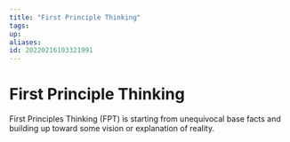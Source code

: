 ```yaml
---
title: "First Principle Thinking"
tags: 
up: 
aliases:
id: 20220216103321991
---
```


# First Principle Thinking

First Principles Thinking (FPT) is starting from unequivocal base facts and building up toward some vision or explanation of reality.